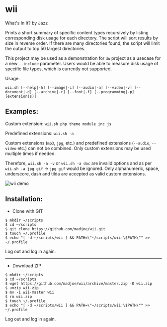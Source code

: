 # wii
What's In It? by Jazz

Prints a short summary of specific content types recursively by listing corresponding disk usage for each directory. The script will sort results by size in reverse order. If there are many directories found, the script will limit the output to top 50 largest directories.

This project may be used as a demonstration for `du` project as a usecase for a new `--include` parameter. Users would be able to measure disk usage of specific file types, which is currently not supported.

Usage: 

`wii.sh [--help|-h] [--image|-i] [--audio|-a] [--video|-v] [--document|-d] [--archive|-r] [--font|-f] [--programming|-p] [extension(s)]`


## Examples:

Custom extension: `wii.sh php theme module inc js`

Predefined extensions: `wii.sh -a`



Custom extensions (`mp3`, `jpg`, etc.) and predefined extensions (`--audio`, `--video` etc.) can not be combined. Only custom extensions may be used multiple times if needed.

Therefore, `wii.sh -a -v` or `wii.sh -a doc` are invalid options and as per `wii.sh -a jpg gif` -> `jpg gif` would be ignored. Only alphanumeric, space, underscore, dash and tilda are accepted as valid custom extensions.


![wii demo](https://media1.giphy.com/media/f3eRDZtNeBl39hFb50/giphy.gif)


## Installation:

 - Clone with GIT
```
$ mkdir ~/scripts
$ cd ~/scripts
$ git clone https://github.com/madjoe/wii.git
$ touch ~/.profile
$ echo "[ -d ~/scripts/wii ] && PATH=\"~/scripts/wii:\$PATH\"" >> ~/.profile 
```
Log out and log in again.

--------------

  - Download ZIP
```
$ mkdir ~/scripts
$ cd ~/scripts
$ wget https://github.com/madjoe/wii/archive/master.zip -O wii.zip
$ unzip wii.zip
$ mv -i wii-master wii
$ rm wii.zip
$ touch ~/.profile
$ echo "[ -d ~/scripts/wii ] && PATH=\"~/scripts/wii:\$PATH\"" >> ~/.profile 
```
Log out and log in again.
